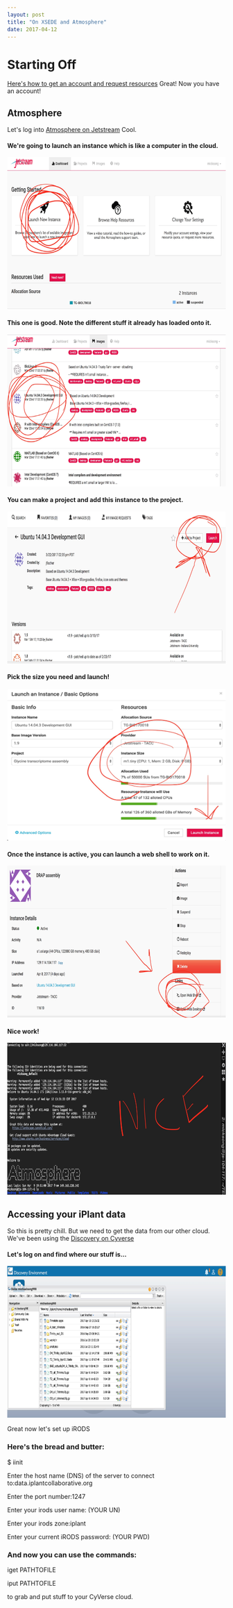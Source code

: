```yaml
---
layout: post
title: "On XSEDE and Atmosphere"
date: 2017-04-12
---
```

# Starting Off

[Here's how to get an account and request resources](https://iujetstream.atlassian.net/wiki/display/JWT/Jetstream+Allocations)
Great! Now you have an account!

## Atmosphere
Let's log into [Atmosphere on Jetstream](https://auth.globus.org/p/login?redirect_uri=%2Fv2%2Foauth2%2Fauthorize%3Fscope%3Dopenid%2Bemail%2Bprofile%2Burn%253Aglobus%253Aauth%253Ascope%253Ause.jetstream-cloud.org%253Aall%26redirect_uri%3Dhttps%253A%252F%252Fuse.jetstream-cloud.org%252Foauth2.0%252FcallbackAuthorize%26response_type%3Dcode%26client_id%3D0bf57b67-5f5c-4b45-be39-6dbf136dcca8%26access_type%3Donline%26authentication_hint%3D36007761-2cf2-4e74-a068-7473afc1d054&client_id=0bf57b67-5f5c-4b45-be39-6dbf136dcca8)
Cool.

#### We're going to launch an instance which is like a computer in the cloud.
<img src="/images/AT1.jpg" width="550" height="350"  alt="I am the fern">

#### This one is good. Note the different stuff it already has loaded onto it.
<img src="/images/AT2.jpg" width="550" height="350"   alt="I am the fern">

#### You can make a project and add this instance to the project.
<img src="/images/AT3.jpg" width="550" height="350"    alt="I am the fern">

#### Pick the size you need and launch!
<img src="/images/AT4.jpg" width="550" height="350"  alt="I am the fern">

#### Once the instance is active, you can launch a web shell to work on it.
<img src="/images/AT5.jpg" width="550" height="350"  alt="I am the fern">

#### Nice work!
<img src="/images/AT6.jpg" width="550" height="350"  alt="I am the fern">

## Accessing your iPlant data
So this is pretty chill. But we need to get the data from our other cloud. We've been using the [Discovery on Cyverse](https://de.cyverse.org/de/)

#### Let's log on and find where our stuff is...
<img src="/images/AT7.jpg" width="550" height="350"  alt="I am the fern">

Great now let's set up iRODS

### Here's the bread and butter:
$ iinit

Enter the host name (DNS) of the server to connect to:data.iplantcollaborative.org

Enter the port number:1247

Enter your irods user name: (YOUR UN)

Enter your irods zone:iplant

Enter your current iRODS password: (YOUR PWD)


### And now you can use the commands:

iget PATHTOFILE

iput PATHTOFILE

to grab and put stuff to your CyVerse cloud.

